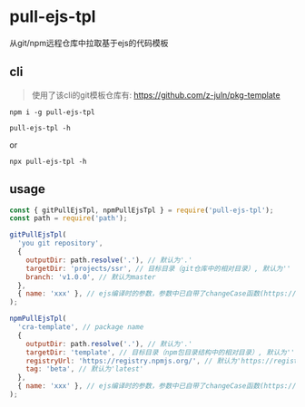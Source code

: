 # pull-ejs-tpl

从git/npm远程仓库中拉取基于ejs的代码模板

## cli

> 使用了该cli的git模板仓库有: <https://github.com/z-juln/pkg-template>

`npm i -g pull-ejs-tpl`

`pull-ejs-tpl -h`

or

`npx pull-ejs-tpl -h`

## usage

```javascript
const { gitPullEjsTpl, npmPullEjsTpl } = require('pull-ejs-tpl');
const path = require('path');

gitPullEjsTpl(
  'you git repository',
  {
    outputDir: path.resolve('.'), // 默认为'.'
    targetDir: 'projects/ssr', // 目标目录（git仓库中的相对目录）, 默认为''
    branch: 'v1.0.0', // 默认为master
  },
  { name: 'xxx' }, // ejs编译时的参数，参数中已自带了changeCase函数(https://www.npmjs.com/package/@juln/change-case)
);

npmPullEjsTpl(
  'cra-template', // package name
  {
    outputDir: path.resolve('.'), // 默认为'.'
    targetDir: 'template', // 目标目录（npm包目录结构中的相对目录）, 默认为''
    registryUrl: 'https://registry.npmjs.org/', // 默认为'https://registry.npmjs.org/'
    tag: 'beta', // 默认为'latest'
  },
  { name: 'xxx' }, // ejs编译时的参数，参数中已自带了changeCase函数(https://www.npmjs.com/package/@juln/change-case)
);
```
